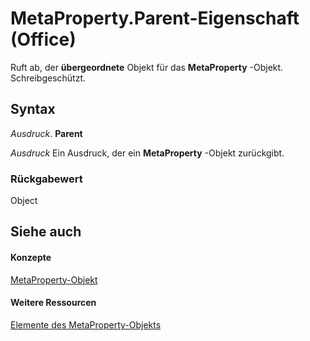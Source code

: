 
# MetaProperty.Parent-Eigenschaft (Office)

Ruft ab, der  **übergeordnete** Objekt für das **MetaProperty** -Objekt. Schreibgeschützt.


## Syntax

 _Ausdruck_. **Parent**

 _Ausdruck_ Ein Ausdruck, der ein **MetaProperty** -Objekt zurückgibt.


### Rückgabewert

Object


## Siehe auch


#### Konzepte


[MetaProperty-Objekt](4379d183-9b80-92d8-1dd0-ac9be400e366.md)
#### Weitere Ressourcen


[Elemente des MetaProperty-Objekts](http://msdn.microsoft.com/library/97df3875-dd87-03b8-44f6-a8804d5ee1bd%28Office.15%29.aspx)